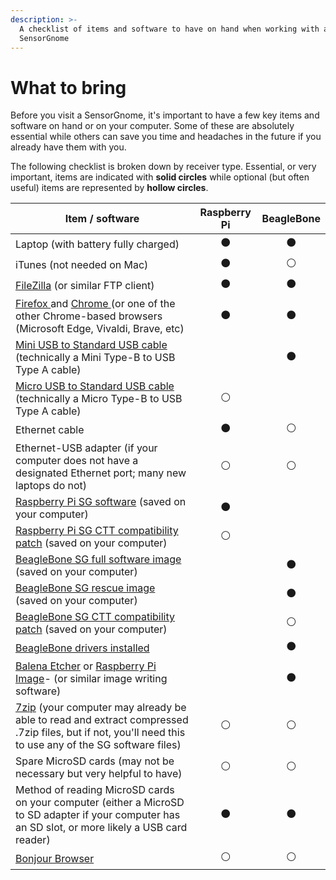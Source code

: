 ```yaml
---
description: >-
  A checklist of items and software to have on hand when working with a
  SensorGnome
---
```


# What to bring

Before you visit a SensorGnome, it's important to have a few key items and software on hand or on your computer. Some of these are absolutely essential while others can save you time and headaches in the future if you already have them with you.

The following checklist is broken down by receiver type. Essential, or very important, items are indicated with **solid circles** while optional (but often useful) items are represented by **hollow circles**.

| **Item / software**                                                                                                                                                                 | **Raspberry Pi** | **BeagleBone** |
| ----------------------------------------------------------------------------------------------------------------------------------------------------------------------------------- | :--------------: | :------------: |
| Laptop (with battery fully charged)                                                                                                                                                 |         ⚫        |        ⚫       |
| iTunes (not needed on Mac)                                                                                                                                                          |         ⚫        |        ⚪       |
| [FileZilla](https://filezilla-project.org/) (or similar FTP client)                                                                                                                 |         ⚫        |        ⚫       |
| [Firefox ](https://www.mozilla.org/en-CA/firefox/new/)and [Chrome ](https://www.google.com/chrome/)(or one of the other Chrome-based browsers (Microsoft Edge, Vivaldi, Brave, etc) |         ⚫        |        ⚫       |
| [Mini USB to Standard USB cable](https://www.ugreenstore.com/product/mini-usb-cable/) (technically a Mini Type-B to USB Type A cable)                                               |                  |        ⚫       |
| [Micro USB to Standard USB cable](https://www.ugreenstore.com/product/micro-usb-cable-charger/) (technically a Micro Type-B to USB Type A cable)                                    |         ⚪        |                |
| Ethernet cable                                                                                                                                                                      |         ⚫        |        ⚪       |
| Ethernet-USB adapter (if your computer does not have a designated Ethernet port; many new laptops do not)                                                                           |         ⚪        |        ⚪       |
| [Raspberry Pi SG software](https://public.sensorgnome.org/Raspberry\_Pi\_Sensorgnome/SGPI-2018-10-12\_LIWIXI.ZIP) (saved on your computer)                                          |         ⚫        |                |
| [Raspberry Pi SG CTT compatibility patch](https://s3.amazonaws.com/media.celltracktech.com/sensorgnome/raspberry/2021-07-09-rpi\_ctt.tar.bz2) (saved on your computer)              |         ⚪        |                |
| [BeagleBone SG full software image](https://public.sensorgnome.org/Beaglebone\_Sensorgnome\_Images/sensorgnome\_image\_2017-03-06\_15-33-00.img.7z) (saved on your computer)        |                  |        ⚫       |
| [BeagleBone SG rescue image](https://public.sensorgnome.org/Beaglebone\_Sensorgnome\_Images/sensorgnome\_rescue\_image\_2017-03-06\_15-33-00.img.7z) (saved on your computer)       |                  |        ⚫       |
| [BeagleBone SG CTT compatibility patch](https://s3.amazonaws.com/media.celltracktech.com/sensorgnome/raspberry/2021-07-09-rpi\_ctt.tar.bz2) (saved on your computer)                |                  |        ⚪       |
| [BeagleBone drivers installed](bbdrivers.md)                                                                                                                                        |                  |        ⚫       |
| [Balena Etcher](https://www.balena.io/etcher/) or [Raspberry Pi Image](https://www.raspberrypi.com/software/)- (or similar image writing software)                                  |                  |        ⚫       |
| [7zip](https://www.7-zip.org/) (your computer may already be able to read and extract compressed .7zip files, but if not, you'll need this to use any of the SG software files)     |         ⚪        |        ⚪       |
| Spare MicroSD cards (may not be necessary but very helpful to have)                                                                                                                 |         ⚪        |        ⚪       |
| Method of reading MicroSD cards on your computer (either a MicroSD to SD adapter if your computer has an SD slot, or more likely a USB card reader)                                 |         ⚫        |        ⚫       |
| [Bonjour Browser](https://hobbyistsoftware.com/bonjourbrowser)                                                                                                                      |         ⚪        |        ⚪       |
